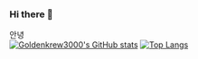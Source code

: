 ### Hi there 👋

<!--
**Goldenkrew3000/Goldenkrew3000** is a ✨ _special_ ✨ repository because its `README.md` (this file) appears on your GitHub profile.

Here are some ideas to get you started:

- 🔭 I’m currently working on ...
- 🌱 I’m currently learning ...
- 👯 I’m looking to collaborate on ...
- 🤔 I’m looking for help with ...
- 💬 Ask me about ...
- 📫 How to reach me: ...
- 😄 Pronouns: ...
- ⚡ Fun fact: ...
-->

안녕 <br>
[![Goldenkrew3000's GitHub stats](https://github-readme-stats.vercel.app/api?username=goldenkrew3000&theme=shades-of-purple&show-icons=true)](https://github.com/anuraghazra/github-readme-stats)
[![Top Langs](https://github-readme-stats.vercel.app/api/top-langs/?username=Goldenkrew3000&theme=shades-of-purple&layout=donut)](https://github.com/anuraghazra/github-readme-stats)
